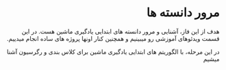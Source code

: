 
<div dir="rtl" align='right'>
  
# مرور دانسته ها
  
  هدف از این فاز، آشنایی و مرور دانسته های ابتدایی یادگیری ماشین هست. در این قسمت ویدئوهای آموزشی رو میبینیم و همچنین کنار اونها پروژه های ساده انجام میدییم.
  
  در این مرحله، با الگوریتم های ابتدایی یادگیری ماشین برای کلاس بندی و رگرسیون آشنا میشیم
